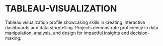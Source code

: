 # TABLEAU-VISUALIZATION
Tableau visualization profile showcasing skills in creating interactive dashboards and data storytelling. Projects demonstrate proficiency in data manipulation, analysis, and design for impactful insights and decision-making.
